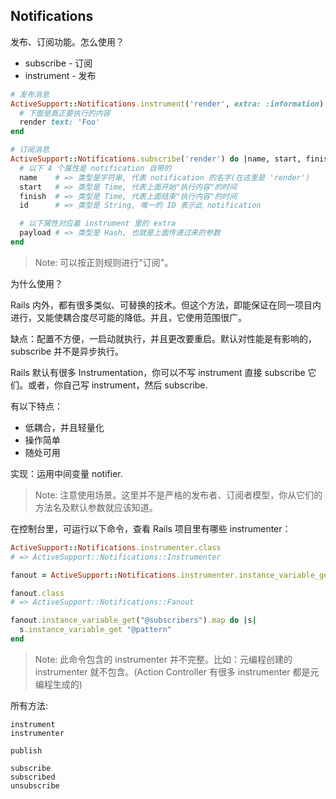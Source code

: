 ## Notifications

发布、订阅功能。怎么使用？

- subscribe  - 订阅
- instrument - 发布

```ruby
# 发布消息
ActiveSupport::Notifications.instrument('render', extra: :information) do
  # 下面是真正要执行的内容
  render text: 'Foo'
end

# 订阅消息
ActiveSupport::Notifications.subscribe('render') do |name, start, finish, id, payload|
  # 以下 4 个属性是 notification 自带的
  name    # => 类型是字符串, 代表 notification 的名字(在这里是 'render')
  start   # => 类型是 Time, 代表上面开始"执行内容"的时间
  finish  # => 类型是 Time, 代表上面结束"执行内容"的时间
  id      # => 类型是 String, 唯一的 ID 表示此 notification

  # 以下属性对应着 instrument 里的 extra
  payload # => 类型是 Hash, 也就是上面传递过来的参数
end
```

> Note: 可以按正则规则进行"订阅"。

为什么使用？

Rails 内外，都有很多类似、可替换的技术。但这个方法，即能保证在同一项目内进行，又能使耦合度尽可能的降低。并且，它使用范围很广。

缺点：配置不方便，一启动就执行，并且更改要重启。默认对性能是有影响的，subscribe 并不是异步执行。

Rails 默认有很多 Instrumentation，你可以不写 instrument 直接 subscribe 它们。或者，你自己写 instrument，然后 subscribe.

有以下特点：

- 低耦合，并且轻量化
- 操作简单
- 随处可用

实现：运用中间变量 notifier.

> Note: 注意使用场景。这里并不是严格的发布者、订阅者模型，你从它们的方法名及默认参数就应该知道。

在控制台里，可运行以下命令，查看 Rails 项目里有哪些 instrumenter：

```ruby
ActiveSupport::Notifications.instrumenter.class
# => ActiveSupport::Notifications::Instrumenter

fanout = ActiveSupport::Notifications.instrumenter.instance_variable_get("@notifier")

fanout.class
# => ActiveSupport::Notifications::Fanout

fanout.instance_variable_get("@subscribers").map do |s|
  s.instance_variable_get "@pattern"
end
```

> Note: 此命令包含的 instrumenter 并不完整。比如：元编程创建的 instrumenter 就不包含。(Action Controller 有很多 instrumenter 都是元编程生成的)

所有方法:

```
instrument
instrumenter

publish

subscribe
subscribed
unsubscribe
```
